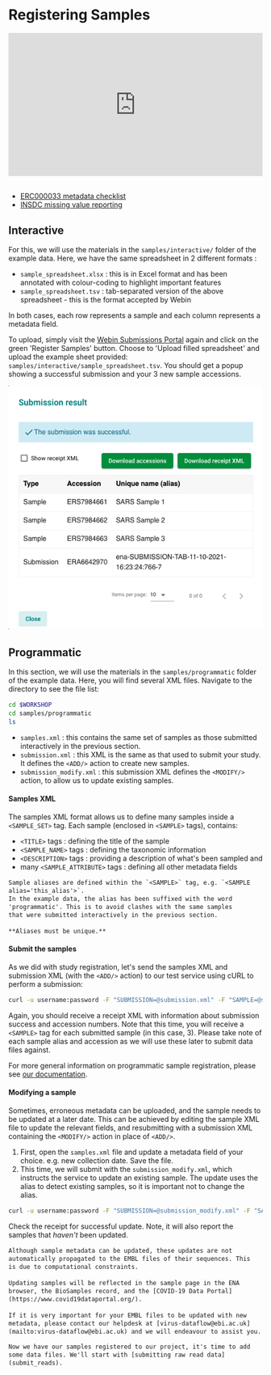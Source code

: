 # Registering Samples

<div style="position: relative; padding-bottom: 56.25%; height: 0; overflow: hidden; max-width: 100%; height: auto;">
    <iframe src="https://www.youtube.com/embed/FIcdsb-NNuM" frameborder="0" allowfullscreen style="position: absolute; top: 0; left: 0; width: 100%; height: 100%;"></iframe>
</div><br/>

- [ERC000033 metadata checklist](https://www.ebi.ac.uk/ena/browser/view/ERC000033)
- [INSDC missing value reporting](https://ena-docs.readthedocs.io/en/latest/submit/samples/missing-values.html?highlight=insdc%20missing#reporting-missing-values)


## Interactive

For this, we will use the materials in the `samples/interactive/` folder of the example data. Here, we have the same spreadsheet in 2 different formats : 
- `sample_spreadsheet.xlsx` : this is in Excel format and has been annotated with colour-coding to highlight important features
- `sample_spreadsheet.tsv` : tab-separated version of the above spreadsheet - this is the format accepted by Webin 

In both cases, each row represents a sample and each column represents a metadata field.

To upload, simply visit the [Webin Submissions Portal](https://wwwdev.ebi.ac.uk/ena/submit/webin/) again and click on the green 'Register Samples' button. Choose to 'Upload filled spreadsheet' and upload the example sheet provided: `samples/interactive/sample_spreadsheet.tsv`. You should get a popup showing a successful submission and your 3 new sample accessions.

![](../images/wsp_accession.register_samples.png)

## Programmatic

In this section, we will use the materials in the `samples/programmatic` folder of the example data. Here, you will find several XML files. Navigate to the directory to see the file list:
```bash
cd $WORKSHOP 
cd samples/programmatic
ls 
```

- `samples.xml` : this contains the same set of samples as those submitted interactively in the previous section.
- `submission.xml` : this XML is the same as that used to submit your study. It defines the `<ADD/>` action to create new samples.
- `submission_modify.xml` : this submission XML defines the `<MODIFY/>` action, to allow us to update existing samples.

#### Samples XML 
The samples XML format allows us to define many samples inside a `<SAMPLE_SET>` tag. Each sample (enclosed in `<SAMPLE>` tags), contains:
- `<TITLE>` tags : defining the title of the sample
- `<SAMPLE_NAME>` tags : defining the taxonomic information
- `<DESCRIPTION>` tags : providing a description of what's been sampled and 
- many `<SAMPLE_ATTRIBUTE>` tags : defining all other metadata fields

```{note}
Sample aliases are defined within the `<SAMPLE>` tag, e.g. `<SAMPLE alias='this_alias'>`.
In the example data, the alias has been suffixed with the word 'programmatic'. This is to avoid clashes with the same samples 
that were submitted interactively in the previous section. 

**Aliases must be unique.**
```

#### Submit the samples
As we did with study registration, let's send the samples XML and submission XML (with the `<ADD/>` action) to our test service
using cURL to perform a submission:
```bash
curl -u username:password -F "SUBMISSION=@submission.xml" -F "SAMPLE=@samples.xml" "https://wwwdev.ebi.ac.uk/ena/submit/drop-box/submit/"
```

Again, you should receive a receipt XML with information about submission success and accession numbers. Note that this time, you will receive a `<SAMPLE>` tag for each submitted sample (in this case, 3). Please take note of each sample alias and accession as we will use these later to submit data files against.

For more general information on programmatic sample registration, please see [our documentation](https://ena-docs.readthedocs.io/en/latest/submit/samples/programmatic.html).

#### Modifying a sample
Sometimes, erroneous metadata can be uploaded, and the sample needs to be updated at a later date. This can be achieved by editing the sample XML file to update the relevant fields, and resubmitting with a submission XML containing the `<MODIFY/>` action in place of `<ADD/>`.

1. First, open the `samples.xml` file and update a metadata field of your choice. e.g. new collection date. Save the file.
2. This time, we will submit with the `submission_modify.xml`, which instructs the service to update an existing sample. The update uses the alias to detect existing samples, so it is important not to change the alias.
```bash
curl -u username:password -F "SUBMISSION=@submission_modify.xml" -F "SAMPLE=@samples.xml" "https://wwwdev.ebi.ac.uk/ena/submit/drop-box/submit/"
```
Check the receipt for successful update. Note, it will also report the samples that _haven't_ been updated.

```{warning}
Although sample metadata can be updated, these updates are not automatically propagated to the EMBL files of their sequences. This 
is due to computational constraints.

Updating samples will be reflected in the sample page in the ENA browser, the BioSamples record, and the [COVID-19 Data Portal](https://www.covid19dataportal.org/).

If it is very important for your EMBL files to be updated with new metadata, please contact our helpdesk at [virus-dataflow@ebi.ac.uk](mailto:virus-dataflow@ebi.ac.uk) and we will endeavour to assist you.
```

```{tip}
Now we have our samples registered to our project, it's time to add some data files. We'll start with [submitting raw read data](submit_reads).
```
